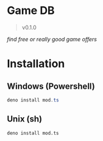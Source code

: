 # Game DB

>  v0.1.0

_find free or really good game offers_

# Installation

## Windows (Powershell)

```ps1
deno install mod.ts
```

## Unix (sh)

```sh
deno install mod.ts
```
